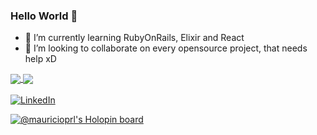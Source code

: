### Hello World 👋

- 🌱 I’m currently learning RubyOnRails, Elixir and React
- 👯 I’m looking to collaborate on every opensource project, that needs help xD

<a href="https://github.com/m-pereira">
  <img
    align="center"
    src="https://github-readme-stats.vercel.app/api/top-langs/?username=m-pereira&layout=compact&theme=dark"
  />
</a>
<a href="https://github.com/m-pereira">
  <img
    align="center"
    src="https://github-readme-stats.vercel.app/api?username=m-pereira&show_icons=true&count_private=true&theme=dark"
  />
</a>
</br></br>

<a href="https://www.linkedin.com/in/mauricio-de-lima" target="_blank">
  <img
    src="https://img.shields.io/badge/LinkedIn-%230077B5.svg?&style=flat-square&logo=linkedin&logoColor=white"
    alt="LinkedIn"
  >
</a>

[![@mauricioprl's Holopin board](https://holopin.me/mauricioprl)](https://holopin.io/@mauricioprl)
